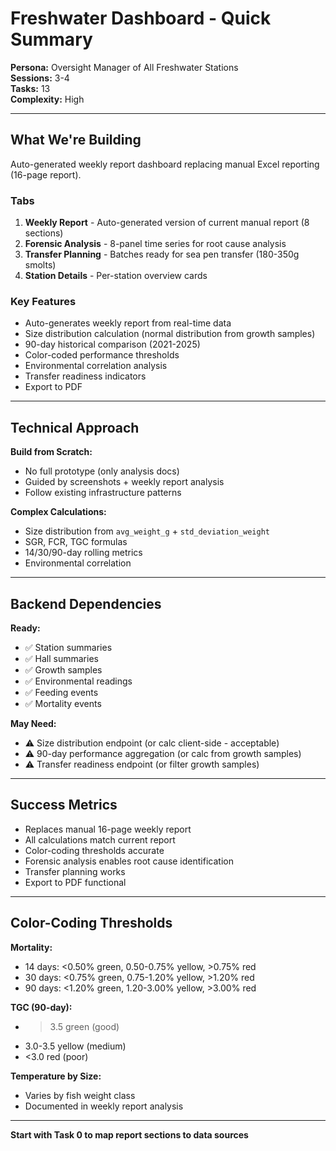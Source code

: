 # Freshwater Dashboard - Quick Summary

**Persona:** Oversight Manager of All Freshwater Stations  
**Sessions:** 3-4  
**Tasks:** 13  
**Complexity:** High

---

## What We're Building

Auto-generated weekly report dashboard replacing manual Excel reporting (16-page report).

### Tabs
1. **Weekly Report** - Auto-generated version of current manual report (8 sections)
2. **Forensic Analysis** - 8-panel time series for root cause analysis
3. **Transfer Planning** - Batches ready for sea pen transfer (180-350g smolts)
4. **Station Details** - Per-station overview cards

### Key Features
- Auto-generates weekly report from real-time data
- Size distribution calculation (normal distribution from growth samples)
- 90-day historical comparison (2021-2025)
- Color-coded performance thresholds
- Environmental correlation analysis
- Transfer readiness indicators
- Export to PDF

---

## Technical Approach

**Build from Scratch:**
- No full prototype (only analysis docs)
- Guided by screenshots + weekly report analysis
- Follow existing infrastructure patterns

**Complex Calculations:**
- Size distribution from `avg_weight_g` + `std_deviation_weight`
- SGR, FCR, TGC formulas
- 14/30/90-day rolling metrics
- Environmental correlation

---

## Backend Dependencies

**Ready:**
- ✅ Station summaries
- ✅ Hall summaries
- ✅ Growth samples
- ✅ Environmental readings
- ✅ Feeding events
- ✅ Mortality events

**May Need:**
- ⚠️ Size distribution endpoint (or calc client-side - acceptable)
- ⚠️ 90-day performance aggregation (or calc from growth samples)
- ⚠️ Transfer readiness endpoint (or filter growth samples)

---

## Success Metrics

- Replaces manual 16-page weekly report
- All calculations match current report
- Color-coding thresholds accurate
- Forensic analysis enables root cause identification
- Transfer planning works
- Export to PDF functional

---

## Color-Coding Thresholds

**Mortality:**
- 14 days: <0.50% green, 0.50-0.75% yellow, >0.75% red
- 30 days: <0.75% green, 0.75-1.20% yellow, >1.20% red
- 90 days: <1.20% green, 1.20-3.00% yellow, >3.00% red

**TGC (90-day):**
- >3.5 green (good)
- 3.0-3.5 yellow (medium)
- <3.0 red (poor)

**Temperature by Size:**
- Varies by fish weight class
- Documented in weekly report analysis

---

**Start with Task 0 to map report sections to data sources**

